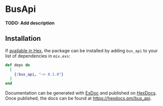 # BusApi

**TODO: Add description**

## Installation

If [available in Hex](https://hex.pm/docs/publish), the package can be installed
by adding `bus_api` to your list of dependencies in `mix.exs`:

```elixir
def deps do
  [
    {:bus_api, "~> 0.1.0"}
  ]
end
```

Documentation can be generated with [ExDoc](https://github.com/elixir-lang/ex_doc)
and published on [HexDocs](https://hexdocs.pm). Once published, the docs can
be found at <https://hexdocs.pm/bus_api>.
